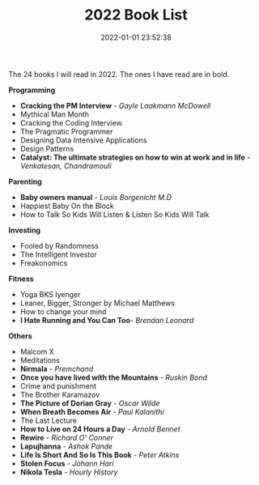 ﻿---
layout: post
title: "2022 Book List"
date: 2022-01-01 23:52:38
categories: Life
tags: [Life, Learning, Books]
image:
  background: witewall_3.png
---

The 24 books I will read in 2022. The ones I have read are in bold.

**Programming**

- **Cracking the PM Interview** - _Gayle Laakmann McDowell_
- Mythical Man Month
- Cracking the Coding Interview.
- The Pragmatic Programmer
- Designing Data Intensive Applications
- Design Patterns
- **Catalyst: The ultimate strategies on how to win at work and in life** - _Venkatesan, Chandramouli_

**Parenting**

- **Baby owners manual** - _Louis Borgenicht M.D_
- Happiest Baby On the Block
- How to Talk So Kids Will Listen & Listen So Kids Will Talk

**Investing**

- Fooled by Randomness
- The Intelligent Investor
- Freakonomics

**Fitness**

- Yoga BKS Iyenger
- Leaner, Bigger, Stronger by Michael Matthews
- How to change your mind
- **I Hate Running and You Can Too**- _Brendan Leonard_

**Others**

- Malcom X
- Meditations
- **Nirmala** - _Premchand_
- **Once you have lived with the Mountains** - _Ruskin Bond_
- Crime and punishment
- The Brother Karamazov
- **The Picture of Dorian Gray** - _Oscar Wilde_
- **When Breath Becomes Air** - _Paul Kalanithi_
- The Last Lecture 
- **How to Live on 24 Hours a Day** - _Arnold Bennet_
- **Rewire** - _Richard O' Conner_
- **Lapujhanna** - _Ashok Pande_
- **Life Is Short And So Is This Book** - _Peter Atkins_
- **Stolen Focus** - _Johann Hari_
- **Nikola Tesla** - _Hourly History_
